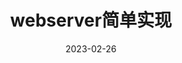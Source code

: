 ---
title: webserver简单实现
description: ""
date: 2023-02-26
tags:
  - 202303
  - webserver
categories:
  - webserver
menu: main
---